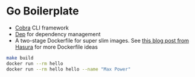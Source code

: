 # Go Boilerplate

* [Cobra](https://github.com/spf13/cobra) CLI framework
* [Dep](https://github.com/golang/dep) for dependency management
* A two-stage Dockerfile for super slim images. See [this blog post from Hasura](https://blog.hasura.io/the-ultimate-guide-to-writing-dockerfiles-for-go-web-apps-336efad7012c/) for more Dockerfile ideas

```sh
make build
docker run --rm hello
docker run --rm hello hello --name "Max Power"
```
